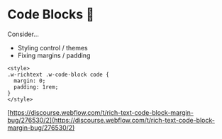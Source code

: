# Code Blocks 🧪

Consider...

* Styling control / themes
* Fixing margins / padding&#x20;



```
<style>
.w-richtext .w-code-block code {
  margin: 0;
  padding: 1rem; 
} 
</style>
```









[https://discourse.webflow.com/t/rich-text-code-block-margin-bug/276530/2](https://discourse.webflow.com/t/rich-text-code-block-margin-bug/276530/2)


